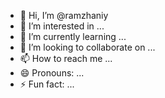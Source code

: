 - 👋 Hi, I’m @ramzhaniy
- 👀 I’m interested in ...
- 🌱 I’m currently learning ...
- 💞️ I’m looking to collaborate on ...
- 📫 How to reach me ...
- 😄 Pronouns: ...
- ⚡ Fun fact: ...

<!---
ramzhaniy/ramzhaniy is a ✨ special ✨ repository because its `README.md` (this file) appears on your GitHub profile.
You can click the Preview link to take a look at your changes.
--->
